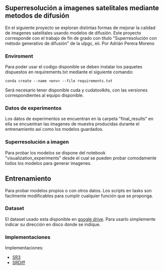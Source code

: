## Superresolución a imagenes satelitales mediante metodos de difusión
En el siguiente proyecto se exploran distintas formas de mejorar la calidad de imagenes satelitales usando modelos de difusión. 
Este proyecto corresponde con el trabajo de fin de grado con titulo "Superresolución con método generativo de difusión" de la ulpgc, eii. Por Adrián Perera Moreno

### Enviroment
Para poder usar el codigo disponible se deben instalar los paquetes dispuestos en requirements.txt mediante el siguiente comando:
```
conda create --name <env> --file requirements.txt
```
Será necesario tener disponible cuda y cudatoolkits, con las versiones correspondientes al equipo disponible.

### Datos de experimentos
Los datos de experimentos se encuentran en la carpeta "final_results" en ella se encuentran las imagenes de muestra producidas durante el entrenamiento así como los modelos guardados.

### Superresolución a imagen
Para probar los modelos se dispone del notebook "visualization_experiments" desde el cual se pueden probar comodamente todos los modelos para generar imagenes.

## Entrenamiento
Para probar modelos propios o con otros datos. Los scripts en tasks son facilmente modificables para cumplir cualquier función que se proponga. 

### Dataset

El dataset usado esta disponible en [google drive](https://drive.google.com/file/d/1M5EKvODW2XgknEIxPVwziHfFaDKWtk1U/view?usp=sharing). Para usarlo simplemente indicar su dirección en disco donde se indique.

### Implementaciones
Implementaciones:
- [SR3](https://github.com/Janspiry/Image-Super-Resolution-via-Iterative-Refinement/tree/master)
- [SRDiff](https://github.com/LeiaLi/SRDiff)
